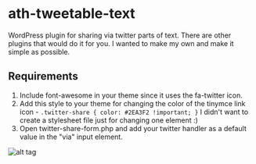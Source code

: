 # ath-tweetable-text
WordPress plugin for sharing via twitter parts of text.
There are other plugins that would do it for you. I wanted to make my own and make it simple as possible. 

## Requirements
1. Include font-awesome in your theme since it uses the fa-twitter icon.
2. Add this style to your theme for changing the color of the tinymce link icon - ```.twitter-share { color: #2EA3F2 !important; }``` I didn't want to create a stylesheet file just for changing one element :)
3. Open twitter-share-form.php and add your twitter handler as a default value in the "via" input element.

![alt tag](https://github.com/itzikbenh/ath-tweetable-text/blob/master/twitter-share.gif)


